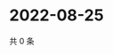 # 2022-08-25

共 0 条

<!-- BEGIN WEIBO -->
<!-- 最后更新时间 Thu Aug 25 2022 18:01:36 GMT+0800 (China Standard Time) -->

<!-- END WEIBO -->
